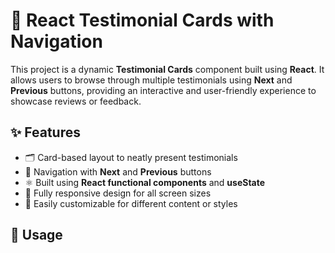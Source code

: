 # 🧾 React Testimonial Cards with Navigation

This project is a dynamic **Testimonial Cards** component built using **React**. It allows users to browse through multiple testimonials using **Next** and **Previous** buttons, providing an interactive and user-friendly experience to showcase reviews or feedback.

## ✨ Features

- 🗂️ Card-based layout to neatly present testimonials
- 🔄 Navigation with **Next** and **Previous** buttons
- ⚛️ Built using **React functional components** and **useState**
- 📱 Fully responsive design for all screen sizes
- 🧩 Easily customizable for different content or styles

## 🚀 Usage

